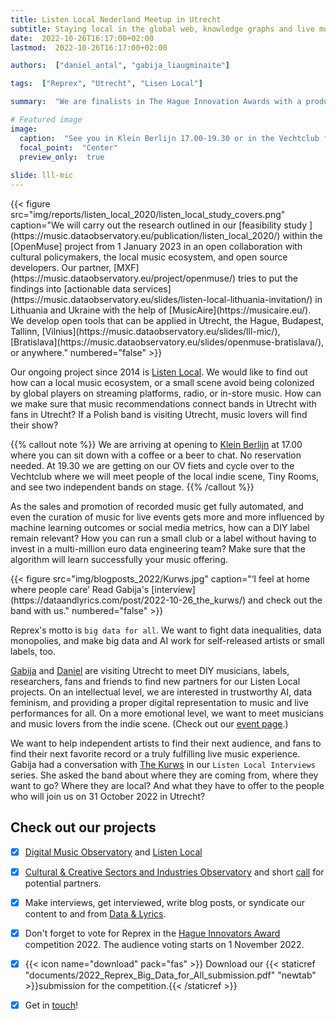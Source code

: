```yaml
---
title: Listen Local Nederland Meetup in Utrecht
subtitle: Staying local in the global web, knowledge graphs and live music
date:  2022-10-26T16:17:00+02:00
lastmod:  2022-10-26T16:17:00+02:00

authors:  ["daniel_antal", "gabija_liaugminaite"]

tags:  ["Reprex", "Utrecht", "Lisen Local"]

summary:  "We are finalists in The Hague Innovation Awards with a product offering and a message that big data and AI should work for all: ethnic minorities, small nations, small languages, womxn. We need your help to translate our message."

# Featured image
image: 
  caption:  "See you in Klein Berlijn 17.00-19.30 or in the Vechtclub from 19.45"
  focal_point:  "Center"
  preview_only:  true
  
slide: lll-mic
---
```


<td style="text-align: center;">{{< figure src="img/reports/listen_local_2020/listen_local_study_covers.png" caption="We will carry out the research outlined in our [feasibility study ](https://music.dataobservatory.eu/publication/listen_local_2020/) within the [OpenMuse] project from 1 January 2023 in an open collaboration with cultural policymakers, the local music ecosystem, and open source developers. Our partner, [MXF](https://music.dataobservatory.eu/project/openmuse/) tries to put the findings into [actionable data services](https://music.dataobservatory.eu/slides/listen-local-lithuania-invitation/) in Lithuania and Ukraine with the help of [MusicAire](https://musicaire.eu/). We develop open tools that can be applied in Utrecht, the Hague, Budapest, Tallinn, [Vilnius](https://music.dataobservatory.eu/slides/lll-mic/), [Bratislava](https://music.dataobservatory.eu/slides/openmuse-bratislava/), or anywhere." numbered="false" >}}</td>

Our ongoing project since 2014 is [Listen Local](https://music.dataobservatory.eu/project/listen-local/).  We would like to find out how can a local music ecosystem, or a small scene avoid being colonized by global players on streaming platforms, radio, or in-store music.  How can we make sure that music recommendations connect bands in Utrecht with fans in Utrecht?  If a Polish band is visiting Utrecht, music lovers will find their show? 

{{% callout note %}}
We are arriving at opening to [Klein Berlijn](https://www.kleinberlijn.de/) at 17.00 where you can sit down with a coffee or a beer to chat. No reservation needed. At 19.30 we are getting on our OV fiets and cycle over to the Vechtclub where we will meet people of the local indie scene, Tiny Rooms, and see two independent bands on stage. 
{{% /callout %}}

As the sales and promotion of recorded music get fully automated, and even the curation of music for live events gets more and more influenced by machine learning outcomes or social media metrics, how can a DIY label remain relevant?  How you can run a small club or a label without having to invest in a multi-million euro data engineering team?  Make sure that the algorithm will learn successfully your music offering.

<td style="text-align: center;">{{< figure src="img/blogposts_2022/Kurws.jpg" caption="‘I feel at home where people care’ Read Gabija's [interview](https://dataandlyrics.com/post/2022-10-26_the_kurws/) and check out the band with us." numbered="false" >}}</td>

Reprex's motto is `big data for all`. We want to fight data inequalities, data monopolies, and make big data and AI work for self-released artists or small labels, too. 

[Gabija](/authors/gabija_liaugminaite/) and [Daniel](/authors/daniel_antal/) are visiting Utrecht to meet DIY musicians, labels, researchers, fans and friends to find new partners for our Listen Local projects. On an intellectual level, we are interested in trustworthy AI, data feminism, and providing a proper digital representation to music and live performances for all.  On a more emotional level, we want to meet musicians and music lovers from the indie scene. (Check out our [event page](/event/2022-10-31_utrecht/).)

We want to help independent artists to find their next audience, and fans to find their next favorite record or a truly fulfilling live music experience. Gabija had a conversation with [The Kurws]((https://dataandlyrics.com/post/2022-10-26_the_kurws/) ) in our `Listen Local Interviews` series.  She asked the band about where they are coming from, where they want to go?  Where they are local? And what they have to offer to the people who will join us on 31 October 2022 in Utrecht?

## Check out our projects
- [x] [Digital Music Observatory](https://music.dataobservatory.eu/) and [Listen Local](https://music.dataobservatory.eu/project/listen-local/)
- [x] [Cultural & Creative Sectors and Industries Observatory](https://ccsi.dataobservatory.eu/) and short [call](https://ccsi.dataobservatory.eu/documents/Reprex-CCSI-2022.pdf) for potential partners.
- [x] Make interviews, get interviewed, write blog posts, or syndicate our content to and from [Data & Lyrics](https://dataandlyrics.com/).
- [x] Don't forget to vote for Reprex in the [Hague Innovators Award](https://reprex.nl/post/2022-09-13-the-hague-innovators-award/) competition 2022. The audience voting starts on 1 November 2022. 
- [x] {{< icon name="download" pack="fas" >}} Download our {{< staticref "documents/2022_Reprex_Big_Data_for_All_submission.pdf" "newtab" >}}submission for the competition.{{< /staticref >}}
- [x] Get in [touch](https://reprex.nl/#contact)!


